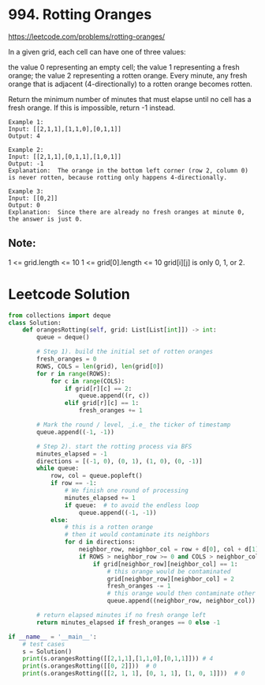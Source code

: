 # 994. Rotting Oranges
https://leetcode.com/problems/rotting-oranges/

In a given grid, each cell can have one of three values:

the value 0 representing an empty cell;
the value 1 representing a fresh orange;
the value 2 representing a rotten orange.
Every minute, any fresh orange that is adjacent (4-directionally) to a rotten orange becomes rotten.

Return the minimum number of minutes that must elapse until no cell has a fresh orange.  If this is impossible, return -1 instead.

```
Example 1:
Input: [[2,1,1],[1,1,0],[0,1,1]]
Output: 4
```
```
Example 2:
Input: [[2,1,1],[0,1,1],[1,0,1]]
Output: -1
Explanation:  The orange in the bottom left corner (row 2, column 0) is never rotten, because rotting only happens 4-directionally.
```
```
Example 3:
Input: [[0,2]]
Output: 0
Explanation:  Since there are already no fresh oranges at minute 0, the answer is just 0.
```

## Note:

1 <= grid.length <= 10
1 <= grid[0].length <= 10
grid[i][j] is only 0, 1, or 2.

# Leetcode Solution

```python
from collections import deque
class Solution:
    def orangesRotting(self, grid: List[List[int]]) -> int:
        queue = deque()

        # Step 1). build the initial set of rotten oranges
        fresh_oranges = 0
        ROWS, COLS = len(grid), len(grid[0])
        for r in range(ROWS):
            for c in range(COLS):
                if grid[r][c] == 2:
                    queue.append((r, c))
                elif grid[r][c] == 1:
                    fresh_oranges += 1

        # Mark the round / level, _i.e_ the ticker of timestamp
        queue.append((-1, -1))

        # Step 2). start the rotting process via BFS
        minutes_elapsed = -1
        directions = [(-1, 0), (0, 1), (1, 0), (0, -1)]
        while queue:
            row, col = queue.popleft()
            if row == -1:
                # We finish one round of processing
                minutes_elapsed += 1
                if queue:  # to avoid the endless loop
                    queue.append((-1, -1))
            else:
                # this is a rotten orange
                # then it would contaminate its neighbors
                for d in directions:
                    neighbor_row, neighbor_col = row + d[0], col + d[1]
                    if ROWS > neighbor_row >= 0 and COLS > neighbor_col >= 0:
                        if grid[neighbor_row][neighbor_col] == 1:
                            # this orange would be contaminated
                            grid[neighbor_row][neighbor_col] = 2
                            fresh_oranges -= 1
                            # this orange would then contaminate other oranges
                            queue.append((neighbor_row, neighbor_col))

        # return elapsed minutes if no fresh orange left
        return minutes_elapsed if fresh_oranges == 0 else -1

if __name__ = '__main__':
    # test cases
    s = Solution()
    print(s.orangesRotting([[2,1,1],[1,1,0],[0,1,1]])) # 4
    print(s.orangesRotting([[0, 2]]))  # 0
    print(s.orangesRotting([[2, 1, 1], [0, 1, 1], [1, 0, 1]]))  # 0
```